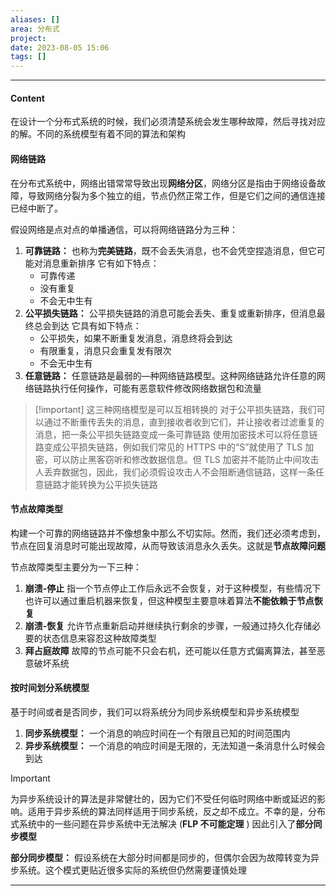 ```yaml
---
aliases: []
area: 分布式
project: 
date: 2023-08-05 15:06
tags: []
---
```

---
#### Content
在设计一个分布式系统的时候，我们必须清楚系统会发生哪种故障，然后寻找对应的解。不同的系统模型有着不同的算法和架构

#### 网络链路
在分布式系统中，网络出错常常导致出现**网络分区**，网络分区是指由于网络设备故障，导致网络分裂为多个独立的组，节点仍然正常工作，但是它们之间的通信连接已经中断了。

假设网络是点对点的单播通信，可以将网络链路分为三种：
1. **可靠链路：**
    也称为**完美链路**，既不会丢失消息，也不会凭空捏造消息，但它可能对消息重新排序
    它有如下特点：
    - 可靠传递
    - 没有重复
    - 不会无中生有
1. **公平损失链路：**
    公平损失链路的消息可能会丢失、重复或重新排序，但消息最终总会到达
    它具有如下特点：
    - 公平损失，如果不断重复发消息，消息终将会到达
    - 有限重复，消息只会重复发有限次
    - 不会无中生有
1. **任意链路：**
    任意链路是最弱的—种网络链路模型。这种网络链路允许任意的网络链路执行任何操作，可能有恶意软件修改网络数据包和流量

> [!important] 这三种网络模型是可以互相转换的
> 对于公平损失链路，我们可以通过不断重传丢失的消息，直到接收者收到它们，并让接收者过滤重复的消息，把一条公平损失链路变成一条可靠链路
> 使用加密技术可以将任意链路变成公平损失链路，例如我们常见的 HTTPS 中的“S”就使用了 TLS 加密，可以防止黑客窃听和修改数据信息。但 TLS 加密并不能防止中间攻击人丢弃数据包，因此，我们必须假设攻击人不会阻断通信链路，这样一条任意链路才能转换为公平损失链路

#### 节点故障类型
构建一个可靠的网络链路并不像想象中那么不切实际。然而，我们还必须考虑到，节点在回复消息时可能出现故障，从而导致该消息永久丢失。这就是**节点故障问题**

节点故障类型主要分为一下三种：
1. **崩溃-停止**
    指一个节点停止工作后永远不会恢复，对于这种模型，有些情况下也许可以通过重启机器来恢复，但这种模型主要意味着算法**不能依赖于节点恢复**
1. **崩溃-恢复**
    允许节点重新启动并继续执行剩余的步骤，一般通过持久化存储必要的状态信息来容忍这种故障类型
1. **拜占庭故障**
    故障的节点可能不只会右机，还可能以任意方式偏离算法，甚至恶意破坏系统

#### 按时间划分系统模型
基于时间或者是否同步，我们可以将系统分为同步系统模型和异步系统模型

1. **同步系统模型：** 一个消息的响应时间在一个有限且已知的时间范围内
2. **异步系统模型：** 一个消息的响应时间是无限的，无法知道一条消息什么时候会到达

> [!important] 
> 为异步系统设计的算法是非常健壮的，因为它们不受任何临时网络中断或延迟的影响。适用于异步系统的算法同样适用于同步系统，反之却不成立。不幸的是，分布式系统中的一些问题在异步系统中无法解决 (**FLP 不可能定理** )
> 因此引入了**部分同步模型**

**部分同步模型：**
假设系统在大部分时间都是同步的，但偶尔会因为故障转变为异步系统。这个模式更贴近很多实际的系统但仍然需要谨慎处理

---
